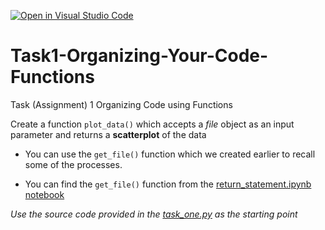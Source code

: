 [![Open in Visual Studio Code](https://classroom.github.com/assets/open-in-vscode-718a45dd9cf7e7f842a935f5ebbe5719a5e09af4491e668f4dbf3b35d5cca122.svg)](https://classroom.github.com/online_ide?assignment_repo_id=14996305&assignment_repo_type=AssignmentRepo)
# Task1-Organizing-Your-Code-Functions

Task (Assignment) 1 Organizing Code using Functions

Create a function `plot_data()` which accepts a _file_ object as an input parameter and  returns a **scatterplot** of the data

- You can use the `get_file()` function which we created earlier to recall some of the processes. 
  
- You can find the `get_file()` function from the [return_statement.ipynb notebook](https://github.com/Department-of-Surveying-and-Geomatics/Programming-for-Geomatics-Applications/blob/main/functions_and_modules/return_statement.ipynb)

_Use the source code provided in the [task_one.py](task_one.py) as the starting point_ 

